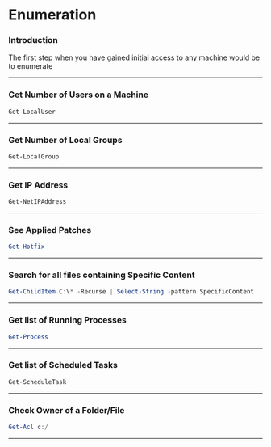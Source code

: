 # Enumeration

### Introduction

The first step when you have gained initial access to any machine would be to enumerate

***

### Get Number of Users on a Machine

```powershell
Get-LocalUser
```

***

### Get Number of Local Groups

```powershell
Get-LocalGroup
```

***

### Get IP Address

```powershell
Get-NetIPAddress
```

***

### See Applied Patches

```powershell
Get-Hotfix
```

***

### Search for all files containing Specific Content

```powershell
Get-ChildItem C:\* -Recurse | Select-String -pattern SpecificContent
```

***

### Get list of Running Processes

```powershell
Get-Process
```

***

### Get list of Scheduled Tasks

```powershell
Get-ScheduleTask
```

***

### Check Owner of a Folder/File

```powershell
Get-Acl c:/
```

***
